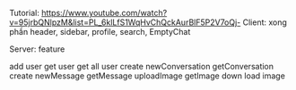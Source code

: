 Tutorial: https://www.youtube.com/watch?v=95jrbQNlpzM&list=PL_6klLfS1WqHvChQckAurBlF5P2V7oQj-
Client:
xong phần header, sidebar, profile, search, EmptyChat

Server: feature

add user
get user
get all user
create newConversation
getConversation
create newMessage
getMessage
uploadImage
getImage
down load image
